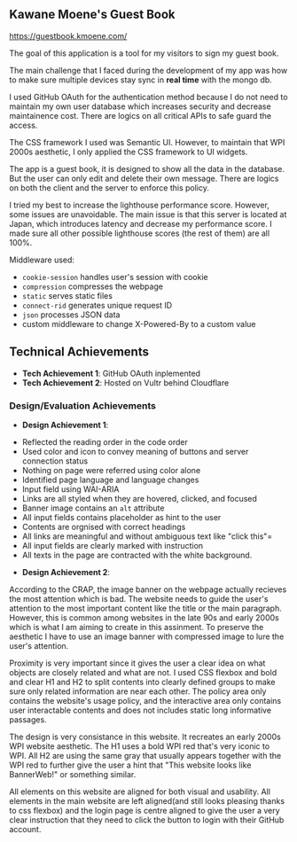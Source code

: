 ## Kawane Moene's Guest Book

https://guestbook.kmoene.com/

The goal of this application is a tool for my visitors to sign my guest book.

The main challenge that I faced during the development of my app was how to make sure multiple devices stay sync in **real time** with the mongo db.

I used GitHub OAuth for the authentication method because I do not need to maintain my own user database which increases security and decrease maintainence cost. There are logics on all critical APIs to safe guard the access.

The CSS framework I used was Semantic UI. However, to maintain that WPI 2000s aesthetic, I only applied the CSS framework to UI widgets.

The app is a guest book, it is designed to show all the data in the database. But the user can only edit and delete their own message. There are logics on both the client and the server to enforce this policy. 

I tried my best to increase the lighthouse performance score. However, some issues are unavoidable. The main issue is that this server is located at Japan, which introduces latency and decrease my performance score. I made sure all other possible lighthouse scores (the rest of them) are all 100%.

Middleware used:
* `cookie-session` handles user's session with cookie
* `compression` compresses the webpage
* `static` serves static files
* `connect-rid` generates unique request ID
* `json` processes JSON data
* custom middleware to change X-Powered-By to a custom value

## Technical Achievements
- **Tech Achievement 1**: GitHub OAuth inplemented
- **Tech Achievement 2**: Hosted on Vultr behind Cloudflare

### Design/Evaluation Achievements
- **Design Achievement 1**: 
* Reflected the reading order in the code order
* Used color and icon to convey meaning of buttons and server connection status
* Nothing on page were referred using color alone
* Identified page language and language changes
* Input field using WAI-ARIA
* Links are all styled when they are hovered, clicked, and focused
* Banner image contains an `alt` attribute
* All input fields contains placeholder as hint to the user
* Contents are orgnised with correct headings
* All links are meaningful and without ambiguous text like "click this"=
* All input fields are clearly marked with instruction
* All texts in the page are contracted with the white background.

- **Design Achievement 2**: 

According to the CRAP, the image banner on the webpage actually recieves the most attention which is bad. The website needs to guide the user's attention to the most important content like the title or the main paragraph. However, this is common among websites in the late 90s and early 2000s which is what I am aiming to create in this assinment. To preserve the aesthetic I have to use an image banner with compressed image to lure the user's attention.

Proximity is very important since it gives the user a clear idea on what objects are closely related and what are not. I used CSS flexbox and bold and clear H1 and H2 to split contents into clearly defined groups to make sure only related information are near each other. The policy area only contains the website's usage policy, and the interactive area only contains user interactable contents and does not includes static long informative passages.

The design is very consistance in this website. It recreates an early 2000s WPI website aesthetic. The H1 uses a bold WPI red that's very iconic to WPI. All H2 are using the same gray that usually appears together with the WPI red to further give the user a hint that "This website looks like BannerWeb!" or something similar. 

All elements on this website are aligned for both visual and usability. All elements in the main website are left aligned(and still looks pleasing thanks to css flexbox) and the login page is centre aligned to give the user a very clear instruction that they need to click the button to login with their GitHub account.